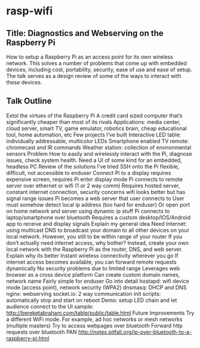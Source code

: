 # rasp-wifi

## Title: Diagnostics and Webserving on the Raspberry Pi
How to setup a Raspberry Pi as an access point for its own wireless network. This solves a number of problems that come up with embedded devices, including cost, portability, security, ease of use and ease of setup. The talk serves as a design review of some of the ways to interact with these devices.

## Talk Outline
Extol the virtues of the Raspberry Pi
     A credit card sized computer that’s significantly cheaper than most of its rivals
     Applications: media center, cloud server, smart TV, game emulator, robotics brain, cheap educational tool, home automation, etc
Few projects I’ve built
     Interactive LED table: individually addressable, multicolor LEDs
     Smartphone enabled TV remote: chromecast and IR commands
     Weather station: collection of environmental sensors
Problem
     How to easily and wirelessly interact with the Pi, diagnose issues, check system health. Need a UI of some kind for an embedded, headless PC
Review of the solutions I’ve tried
     SSH onto the Pi
          flexible, difficult, not accessible to enduser
     Connect Pi to a display
          requires expensive screen, requires Pi enter display mode
     Pi connects to remote server over ethernet or wifi (1 or 2 way comm)
          Requires hosted server, constant internet connection, security concerns
          wifi looks better but has signal range issues
     Pi becomes a web server that user connects to
          User must somehow detect local ip address (too hard for enduser)
          Or open port on home network and server using dynamic ip stuff
     Pi connects to laptop/smartphone over bluetooth
          Requires a custom desktop/IOS/Android app to receive and display signals
Explain my general idea
     Need Internet: using multicast DNS to broadcast your domain to all other devices on your local network. However, you still to be within range of your router
     If you don’t actually need internet access, why bother? Instead, create your own local network with the Raspberry Pi as the router, DNS, and web server.
Explain why its better
     Instant wireless connectivity wherever you go
     If internet access becomes available, you can forward remote requests dynamically
     No security problems due to limited range
     Leverages web browser as a cross device platform
     Can create custom domain names, network name
     Fairly simple for enduser
Go into detail
     hostapd: wifi device mode (access point), network security (WPA2)
     dnsmasq: DHCP and DNS
     nginx: webserving
     socket.io: 2 way communication
     init scripts: automatically stop and start on reboot
Demo: setup LED chain and let audience connect to the UI
     sample: http://bereketabraham.com/table/public/table.html
Future Improvements
     Try a different WiFi mode. For example, ad hoc networks or mesh networks (multiple masters)
     Try to access webpages over bluetooth
          Forward http requests over bluetooth PAN
          http://notes.pitfall.org/ip-over-bluetooth-to-a-raspberry-pi.html
